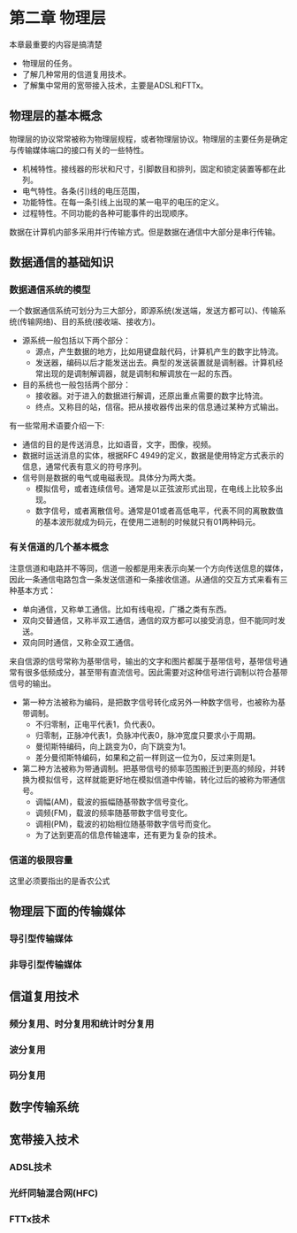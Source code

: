 # 第二章 物理层
本章最重要的内容是搞清楚
+ 物理层的任务。
+ 了解几种常用的信道复用技术。
+ 了解集中常用的宽带接入技术，主要是ADSL和FTTx。
## 物理层的基本概念
物理层的协议常常被称为物理层规程，或者物理层协议。物理层的主要任务是确定与传输媒体端口的接口有关的一些特性。
+ 机械特性。接线器的形状和尺寸，引脚数目和排列，固定和锁定装置等都在此列。
+ 电气特性。各条(引)线的电压范围，
+ 功能特性。在每一条引线上出现的某一电平的电压的定义。
+ 过程特性。不同功能的各种可能事件的出现顺序。

数据在计算机内部多采用并行传输方式。但是数据在通信中大部分是串行传输。
## 数据通信的基础知识
### 数据通信系统的模型
一个数据通信系统可划分为三大部分，即源系统(发送端，发送方都可以)、传输系统(传输网络)、目的系统(接收端、接收方)。
+ 源系统一般包括以下两个部分：
    + 源点，产生数据的地方，比如用键盘敲代码，计算机产生的数字比特流。
    + 发送器，编码以后才能发送出去。典型的发送装置就是调制器。计算机经常出现的是调制解调器，就是调制和解调放在一起的东西。
+ 目的系统也一般包括两个部分：
    + 接收器。对于进入的数据进行解调，还原出重点需要的数字比特流。
    + 终点。又称目的站，信宿。把从接收器传出来的信息通过某种方式输出。

有一些常用术语要介绍一下:
+ 通信的目的是传送消息，比如语音，文字，图像，视频。
+ 数据时运送消息的实体，根据RFC 4949的定义，数据是使用特定方式表示的信息，通常代表有意义的符号序列。
+ 信号则是数据的电气或电磁表现。具体分为两大类。
    + 模拟信号，或者连续信号。通常是以正弦波形式出现，在电线上比较多出现。
    + 数字信号，或者离散信号。通常是01或者高低电平，代表不同的离散数值的基本波形就成为码元，在使用二进制的时候就只有01两种码元。
### 有关信道的几个基本概念
注意信道和电路并不等同，信道一般都是用来表示向某一个方向传送信息的媒体，因此一条通信电路包含一条发送信道和一条接收信道。从通信的交互方式来看有三种基本方式：
+ 单向通信，又称单工通信。比如有线电视，广播之类有东西。
+ 双向交替通信，又称半双工通信，通信的双方都可以接受消息，但不能同时发送。
+ 双向同时通信，又称全双工通信。

来自信源的信号常称为基带信号，输出的文字和图片都属于基带信号，基带信号通常有很多低频成分，甚至带有直流信号。因此需要对这种信号进行调制以符合基带信号的输出。
+ 第一种方法被称为编码，是把数字信号转化成另外一种数字信号，也被称为基带调制。
    + 不归零制，正电平代表1，负代表0。
    + 归零制，正脉冲代表1，负脉冲代表0，脉冲宽度只要求小于周期。
    + 曼彻斯特编码，向上跳变为0，向下跳变为1。
    + 差分曼彻斯特编码，如果和之前一样则这一位为0，反过来则是1。
+ 第二种方法被称为带通调制。把基带信号的频率范围搬迁到更高的频段，并转换为模拟信号，这样就能更好地在模拟信道中传输，转化过后的被称为带通信号。
    + 调幅(AM)，载波的振幅随基带数字信号变化。
    + 调频(FM)，载波的频率随基带数字信号变化。
    + 调相(PM)，载波的初始相位随基带数字信号而变化。
    + 为了达到更高的信息传输速率，还有更为复杂的技术。
### 信道的极限容量
这里必须要指出的是香农公式
## 物理层下面的传输媒体
### 导引型传输媒体
### 非导引型传输媒体
## 信道复用技术
### 频分复用、时分复用和统计时分复用
### 波分复用
### 码分复用
## 数字传输系统
## 宽带接入技术
### ADSL技术
### 光纤同轴混合网(HFC)
### FTTx技术